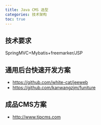 ```yaml
---
title: Java CMS 选型
categories: 技术架构
toc: true
---
```


## 技术要求

SpringMVC+Mybatis+freemarker/JSP

## 通用后台快速开发方案

- https://github.com/white-cat/jeeweb
- https://github.com/kanwangzjm/funiture

## 成品CMS方案

- http://www.tjpcms.com

